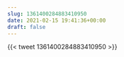 ```yaml
---
slug: 1361400284883410950
date: 2021-02-15 19:41:36+00:00
draft: false
---
```


{{< tweet 1361400284883410950 >}}
